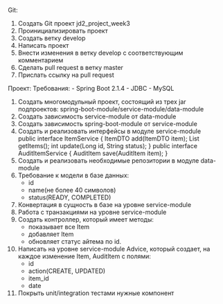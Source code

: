 ﻿ Git:
1. Создать Git проект jd2_project_week3
2. Проинициализировать проект 
3. Создать ветку develop
4. Написать проект
5. Внести изменения в ветку develop c соответствующим комментарием
6. Сделать pull request в ветку master
7. Прислать ссылку на pull request

Проект:
	Требования:
	- Spring Boot 2.1.4
	- JDBC
	- MySQL
1. Создать многомодульный проект, состоящий из трех jar подпроектов: spring-boot-module/service-module/data-module
2. Создать зависимость service-module oт data-module
3. Создать зависимость spring-boot-module oт service-module
4. Создать и реализовать интерфейсы в модуле service-module  
public interface ItemService {
    ItemDTO add(ItemDTO item);
    List<ItemDTO> getItems();
    int update(Long id, String status);
}
public interface AuditItemService {
    AuditItem save(AuditItem item);
}
5. Создать и реализовать необходимые репозитории в модуле data-module
6. Требование к модели в базе данных:
	- id
	- name(не более 40 символов)
	- status(READY, COMPLETED)
7. Конвертация в сущность в базе на уровне service-module
8. Работа с транзакциями на уровне service-module
9. Создать контроллер, который имеет методы: 
	- показывает все Item
	- добавляет Item
	- обновляет статус айтема по id. 
10. Написать на уровне service-module Advice, который создает, на каждое изменение Item, AuditItem с полями:
	- id
	- action(CREATE, UPDATED) 
	- item_id
	- date
12. Покрыть unit/integration тестами нужные компонент
